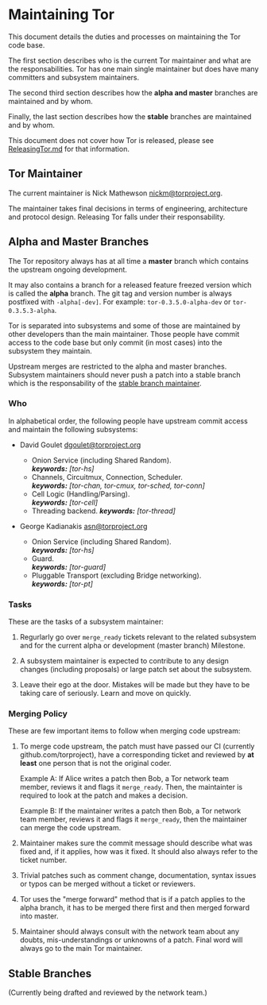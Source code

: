 # Maintaining Tor

This document details the duties and processes on maintaining the Tor code
base.

The first section describes who is the current Tor maintainer and what are the
responsabilities. Tor has one main single maintainer but does have many
committers and subsystem maintainers.

The second third section describes how the **alpha and master** branches are
maintained and by whom.

Finally, the last section describes how the **stable** branches are maintained
and by whom.

This document does not cover how Tor is released, please see
[ReleasingTor.md](ReleasingTor.md) for that information.

## Tor Maintainer

The current maintainer is Nick Mathewson <nickm@torproject.org>.

The maintainer takes final decisions in terms of engineering, architecture and
protocol design. Releasing Tor falls under their responsability.

## Alpha and Master Branches

The Tor repository always has at all time a **master** branch which contains
the upstream ongoing development.

It may also contains a branch for a released feature freezed version which is
called the **alpha** branch. The git tag and version number is always
postfixed with `-alpha[-dev]`. For example: `tor-0.3.5.0-alpha-dev` or
`tor-0.3.5.3-alpha`.

Tor is separated into subsystems and some of those are maintained by other
developers than the main maintainer. Those people have commit access to the
code base but only commit (in most cases) into the subsystem they maintain.

Upstream merges are restricted to the alpha and master branches. Subsystem
maintainers should never push a patch into a stable branch which is the
responsability of the [stable branch maintainer](#stable-branches).

### Who

In alphabetical order, the following people have upstream commit access and
maintain the following subsystems:

- David Goulet <dgoulet@torproject.org>
  * Onion Service (including Shared Random).  
    ***keywords:*** *[tor-hs]*
  * Channels, Circuitmux, Connection, Scheduler.  
    ***keywords:*** *[tor-chan, tor-cmux, tor-sched, tor-conn]*
  * Cell Logic (Handling/Parsing).  
    ***keywords:*** *[tor-cell]*
  * Threading backend.
    ***keywords:*** *[tor-thread]*  

- George Kadianakis <asn@torproject.org>
  * Onion Service (including Shared Random).  
    ***keywords:*** *[tor-hs]*
  * Guard.  
    ***keywords:*** *[tor-guard]*
  * Pluggable Transport (excluding Bridge networking).  
    ***keywords:*** *[tor-pt]*

### Tasks

These are the tasks of a subsystem maintainer:

1. Regurlarly go over `merge_ready` tickets relevant to the related subsystem
   and for the current alpha or development (master branch) Milestone.

2. A subsystem maintainer is expected to contribute to any design changes
   (including proposals) or large patch set about the subsystem.

3. Leave their ego at the door. Mistakes will be made but they have to be
   taking care of seriously. Learn and move on quickly.

### Merging Policy

These are few important items to follow when merging code upstream:

1. To merge code upstream, the patch must have passed our CI (currently
   github.com/torproject), have a corresponding ticket and reviewed by
   **at least** one person that is not the original coder.

   Example A: If Alice writes a patch then Bob, a Tor network team member,
   reviews it and flags it `merge_ready`. Then, the maintainter is required
   to look at the patch and makes a decision.

   Example B: If the maintainer writes a patch then Bob, a Tor network
   team member, reviews it and flags it `merge_ready`, then the maintainer
   can merge the code upstream.

2. Maintainer makes sure the commit message should describe what was fixed
   and, if it applies, how was it fixed. It should also always refer to
   the ticket number.

3. Trivial patches such as comment change, documentation, syntax issues or
   typos can be merged without a ticket or reviewers.

4. Tor uses the "merge forward" method that is if a patch applies to the
   alpha branch, it has to be merged there first and then merged forward
   into master.

5. Maintainer should always consult with the network team about any doubts,
   mis-understandings or unknowns of a patch. Final word will always go to the
   main Tor maintainer.

## Stable Branches

(Currently being drafted and reviewed by the network team.)
